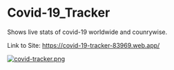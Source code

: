 # Covid-19_Tracker

Shows live stats of covid-19 worldwide and counrywise.


Link to Site:  https://covid-19-tracker-83969.web.app/


[![covid-tracker.png](https://i.postimg.cc/brNCYNYq/covid-tracker.png)](https://postimg.cc/ygtXvKSG)
